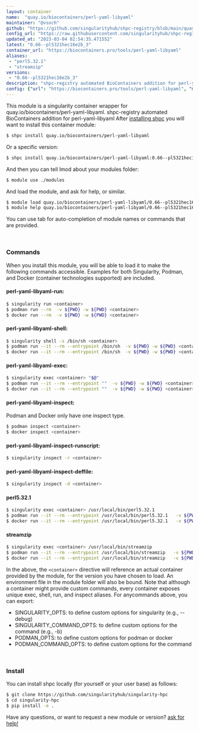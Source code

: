 ```yaml
---
layout: container
name:  "quay.io/biocontainers/perl-yaml-libyaml"
maintainer: "@vsoch"
github: "https://github.com/singularityhub/shpc-registry/blob/main/quay.io/biocontainers/perl-yaml-libyaml/container.yaml"
config_url: "https://raw.githubusercontent.com/singularityhub/shpc-registry/main/quay.io/biocontainers/perl-yaml-libyaml/container.yaml"
updated_at: "2023-03-04 02:54:35.471552"
latest: "0.66--pl5321hec16e2b_3"
container_url: "https://biocontainers.pro/tools/perl-yaml-libyaml"
aliases:
 - "perl5.32.1"
 - "streamzip"
versions:
 - "0.66--pl5321hec16e2b_3"
description: "shpc-registry automated BioContainers addition for perl-yaml-libyaml"
config: {"url": "https://biocontainers.pro/tools/perl-yaml-libyaml", "maintainer": "@vsoch", "description": "shpc-registry automated BioContainers addition for perl-yaml-libyaml", "latest": {"0.66--pl5321hec16e2b_3": "sha256:ee45633a35fb57130d8a6b20c7c5c3519c97d71af91becf1d6816606fe93f23b"}, "tags": {"0.66--pl5321hec16e2b_3": "sha256:ee45633a35fb57130d8a6b20c7c5c3519c97d71af91becf1d6816606fe93f23b"}, "docker": "quay.io/biocontainers/perl-yaml-libyaml", "aliases": {"perl5.32.1": "/usr/local/bin/perl5.32.1", "streamzip": "/usr/local/bin/streamzip"}}
---
```


This module is a singularity container wrapper for quay.io/biocontainers/perl-yaml-libyaml.
shpc-registry automated BioContainers addition for perl-yaml-libyaml
After [installing shpc](#install) you will want to install this container module:


```bash
$ shpc install quay.io/biocontainers/perl-yaml-libyaml
```

Or a specific version:

```bash
$ shpc install quay.io/biocontainers/perl-yaml-libyaml:0.66--pl5321hec16e2b_3
```

And then you can tell lmod about your modules folder:

```bash
$ module use ./modules
```

And load the module, and ask for help, or similar.

```bash
$ module load quay.io/biocontainers/perl-yaml-libyaml/0.66--pl5321hec16e2b_3
$ module help quay.io/biocontainers/perl-yaml-libyaml/0.66--pl5321hec16e2b_3
```

You can use tab for auto-completion of module names or commands that are provided.

<br>

### Commands

When you install this module, you will be able to load it to make the following commands accessible.
Examples for both Singularity, Podman, and Docker (container technologies supported) are included.

#### perl-yaml-libyaml-run:

```bash
$ singularity run <container>
$ podman run --rm  -v ${PWD} -w ${PWD} <container>
$ docker run --rm  -v ${PWD} -w ${PWD} <container>
```

#### perl-yaml-libyaml-shell:

```bash
$ singularity shell -s /bin/sh <container>
$ podman run --it --rm --entrypoint /bin/sh  -v ${PWD} -w ${PWD} <container>
$ docker run --it --rm --entrypoint /bin/sh  -v ${PWD} -w ${PWD} <container>
```

#### perl-yaml-libyaml-exec:

```bash
$ singularity exec <container> "$@"
$ podman run --it --rm --entrypoint ""  -v ${PWD} -w ${PWD} <container> "$@"
$ docker run --it --rm --entrypoint ""  -v ${PWD} -w ${PWD} <container> "$@"
```

#### perl-yaml-libyaml-inspect:

Podman and Docker only have one inspect type.

```bash
$ podman inspect <container>
$ docker inspect <container>
```

#### perl-yaml-libyaml-inspect-runscript:

```bash
$ singularity inspect -r <container>
```

#### perl-yaml-libyaml-inspect-deffile:

```bash
$ singularity inspect -d <container>
```


#### perl5.32.1

```bash
$ singularity exec <container> /usr/local/bin/perl5.32.1
$ podman run --it --rm --entrypoint /usr/local/bin/perl5.32.1   -v ${PWD} -w ${PWD} <container> -c " $@"
$ docker run --it --rm --entrypoint /usr/local/bin/perl5.32.1   -v ${PWD} -w ${PWD} <container> -c " $@"
```


#### streamzip

```bash
$ singularity exec <container> /usr/local/bin/streamzip
$ podman run --it --rm --entrypoint /usr/local/bin/streamzip   -v ${PWD} -w ${PWD} <container> -c " $@"
$ docker run --it --rm --entrypoint /usr/local/bin/streamzip   -v ${PWD} -w ${PWD} <container> -c " $@"
```



In the above, the `<container>` directive will reference an actual container provided
by the module, for the version you have chosen to load. An environment file in the
module folder will also be bound. Note that although a container
might provide custom commands, every container exposes unique exec, shell, run, and
inspect aliases. For anycommands above, you can export:

 - SINGULARITY_OPTS: to define custom options for singularity (e.g., --debug)
 - SINGULARITY_COMMAND_OPTS: to define custom options for the command (e.g., -b)
 - PODMAN_OPTS: to define custom options for podman or docker
 - PODMAN_COMMAND_OPTS: to define custom options for the command

<br>

### Install

You can install shpc locally (for yourself or your user base) as follows:

```bash
$ git clone https://github.com/singularityhub/singularity-hpc
$ cd singularity-hpc
$ pip install -e .
```

Have any questions, or want to request a new module or version? [ask for help!](https://github.com/singularityhub/singularity-hpc/issues)